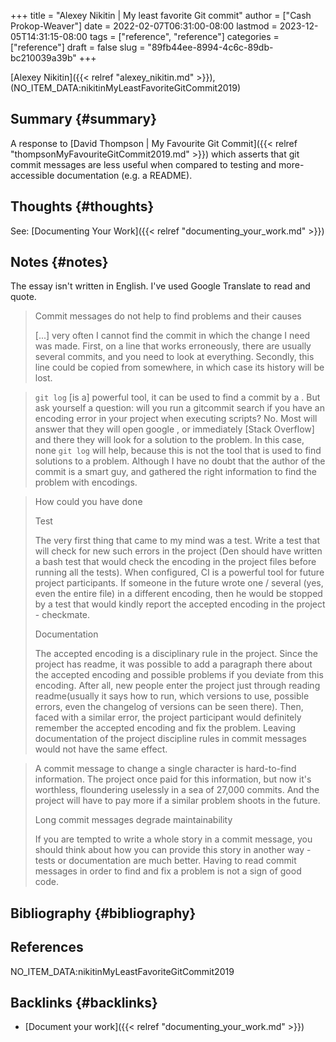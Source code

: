 +++
title = "Alexey Nikitin | My least favorite Git commit"
author = ["Cash Prokop-Weaver"]
date = 2022-02-07T06:31:00-08:00
lastmod = 2023-12-05T14:31:15-08:00
tags = ["reference", "reference"]
categories = ["reference"]
draft = false
slug = "89fb44ee-8994-4c6c-89db-bc210039a39b"
+++

[Alexey Nikitin]({{< relref "alexey_nikitin.md" >}}), (NO_ITEM_DATA:nikitinMyLeastFavoriteGitCommit2019)


## Summary {#summary}

A response to [David Thompson | My Favourite Git Commit]({{< relref "thompsonMyFavouriteGitCommit2019.md" >}}) which asserts that git commit messages are less useful when compared to testing and more-accessible documentation (e.g. a README).


## Thoughts {#thoughts}

See: [Documenting Your Work]({{< relref "documenting_your_work.md" >}})


## Notes {#notes}

The essay isn't written in English. I've used Google Translate to read and quote.

> Commit messages do not help to find problems and their causes
>
> [...] very often I cannot find the commit in which the change I need was made. First, on a line that works erroneously, there are usually several commits, and you need to look at everything. Secondly, this line could be copied from somewhere, in which case its history will be lost.

<!--quoteend-->

> `git log` [is a] powerful tool, it can be used to find a commit by a . But ask yourself a question: will you run a gitcommit search if you have an encoding error in your project when executing scripts? No. Most will answer that they will open google , or immediately [Stack Overflow] and there they will look for a solution to the problem. In this case, none `git log` will help, because this is not the tool that is used to find solutions to a problem. Although I have no doubt that the author of the commit is a smart guy, and gathered the right information to find the problem with encodings.

<!--quoteend-->

> How could you have done
>
> Test
>
> The very first thing that came to my mind was a test. Write a test that will check for new such errors in the project (Den should have written a bash test that would check the encoding in the project files before running all the tests). When configured, CI is a powerful tool for future project participants. If someone in the future wrote one / several (yes, even the entire file) in a different encoding, then he would be stopped by a test that would kindly report the accepted encoding in the project - checkmate.
>
> Documentation
>
> The accepted encoding is a disciplinary rule in the project. Since the project has readme, it was possible to add a paragraph there about the accepted encoding and possible problems if you deviate from this encoding. After all, new people enter the project just through reading readme(usually it says how to run, which versions to use, possible errors, even the changelog of versions can be seen there). Then, faced with a similar error, the project participant would definitely remember the accepted encoding and fix the problem. Leaving documentation of the project discipline rules in commit messages would not have the same effect.

<!--quoteend-->

> A commit message to change a single character is hard-to-find information. The project once paid for this information, but now it's worthless, floundering uselessly in a sea of ​​27,000 commits. And the project will have to pay more if a similar problem shoots in the future.
>
> Long commit messages degrade maintainability
>
> If you are tempted to write a whole story in a commit message, you should think about how you can provide this story in another way - tests or documentation are much better. Having to read commit messages in order to find and fix a problem is not a sign of good code.


## Bibliography {#bibliography}

## References

<style>.csl-entry{text-indent: -1.5em; margin-left: 1.5em;}</style><div class="csl-bib-body">
  <div class="csl-entry">NO_ITEM_DATA:nikitinMyLeastFavoriteGitCommit2019</div>
</div>


## Backlinks {#backlinks}

-   [Document your work]({{< relref "documenting_your_work.md" >}})

